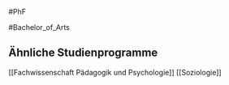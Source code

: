 #PhF

#Bachelor_of_Arts

## Ähnliche Studienprogramme
[[Fachwissenschaft Pädagogik und Psychologie]]
[[Soziologie]]

